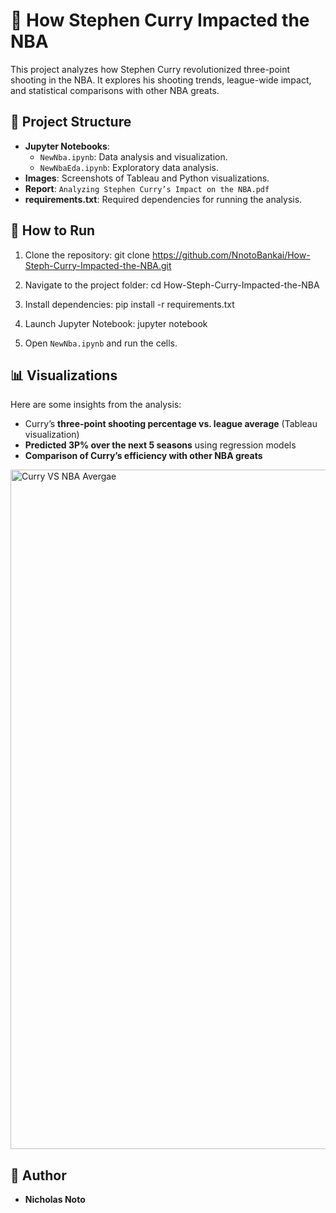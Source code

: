 # 🏀 How Stephen Curry Impacted the NBA

This project analyzes how Stephen Curry revolutionized three-point shooting in the NBA. It explores his shooting trends, league-wide impact, and statistical comparisons with other NBA greats.

## 📂 Project Structure
- **Jupyter Notebooks**:
  - `NewNba.ipynb`: Data analysis and visualization.
  - `NewNbaEda.ipynb`: Exploratory data analysis.
- **Images**: Screenshots of Tableau and Python visualizations.
- **Report**: `Analyzing Stephen Curry’s Impact on the NBA.pdf`
- **requirements.txt**: Required dependencies for running the analysis.

## 🚀 How to Run
1. Clone the repository:
git clone https://github.com/NnotoBankai/How-Steph-Curry-Impacted-the-NBA.git

2. Navigate to the project folder:
cd How-Steph-Curry-Impacted-the-NBA

3. Install dependencies:
pip install -r requirements.txt

4. Launch Jupyter Notebook:
jupyter notebook

5. Open `NewNba.ipynb` and run the cells.

## 📊 Visualizations
Here are some insights from the analysis:
- Curry’s **three-point shooting percentage vs. league average** (Tableau visualization)
- **Predicted 3P% over the next 5 seasons** using regression models
- **Comparison of Curry’s efficiency with other NBA greats**

<img width="1087" alt="Curry VS NBA Avergae" src="https://github.com/user-attachments/assets/ef75f8bc-73c8-47d1-ad7c-bf9dd9482b53" />


## 🏀 Author
- **Nicholas Noto**
